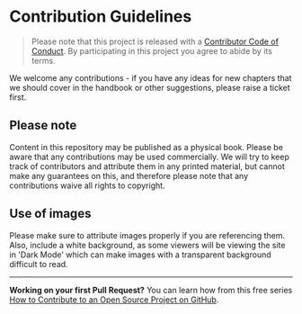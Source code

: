 # Contribution Guidelines

> Please note that this project is released with a [Contributor Code of Conduct](CODE_OF_CONDUCT.md). By participating in this project you agree to abide by its terms.

We welcome any contributions - if you have any ideas for new chapters that we should cover in the handbook or other suggestions, please raise a ticket first.

## Please note

Content in this repository may be published as a physical book. Please be aware that any contributions may be used commercially. We will try to keep track of contributors and attribute them in any printed material, but cannot make any guarantees on this, and therefore please note that any contributions waive all rights to copyright.

## Use of images

Please make sure to attribute images properly if you are referencing them. Also, include a white background, as some viewers will be viewing the site in 'Dark Mode' which can make images with a transparent background difficult to read.

---

**Working on your first Pull Request?** You can learn how from this free series [How to Contribute to an Open Source Project on GitHub](https://egghead.io/series/how-to-contribute-to-an-open-source-project-on-github).
